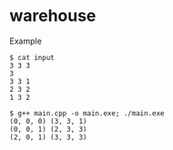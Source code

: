 # warehouse

Example
```console
$ cat input
3 3 3
3
3 3 1
2 3 2
1 3 2

$ g++ main.cpp -o main.exe; ./main.exe    
(0, 0, 0) (3, 3, 1)
(0, 0, 1) (2, 3, 3)
(2, 0, 1) (3, 3, 3)
```
